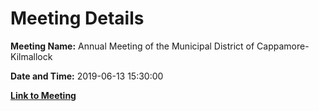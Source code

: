# Meeting Details

**Meeting Name:** Annual Meeting of the Municipal District of Cappamore-Kilmallock

**Date and Time:** 2019-06-13 15:30:00

**[Link to Meeting](https://www.limerick.ie/council/whats-on/annual-meeting-municipal-district-cappamore-kilmallock-3)**
